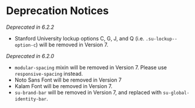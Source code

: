 # Deprecation Notices

_Deprecated in 6.2.2_

- Stanford University lockup options C, G, J, and Q (i.e. `.su-lockup--option-c`) will be removed in Version 7.

_Deprecated in 6.2.0_

- `modular-spacing` mixin will be removed in Version 7. Please use `responsive-spacing` instead.
- Noto Sans Font will be removed in Version 7
- Kalam Font will be removed in Version 7.
- `su-brand-bar` will be removed in Version 7, and replaced with `su-global-identity-bar`.
